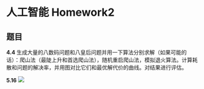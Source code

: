 # 人工智能 Homework2

## 题目

**4.4**
生成大量的八数码问题和八皇后问题并用一下算法分别求解（如果可能的话）：爬山法（最陡上升和首选爬山法），随机重启爬山法，模拟退火算法。计算耗散和问题的解决率，并用图对比它们和最优解代价的曲线。对结果进行评估。



**5.16**
![](http://ww3.sinaimg.cn/large/ed796d65gw1ey2y69r3ivj21kw16ojzz.jpg)

